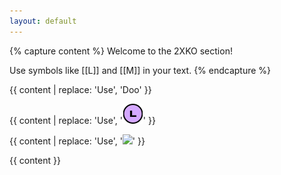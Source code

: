 ```yaml
---
layout: default
---
```


{% capture content %}
Welcome to the 2XKO section!

Use symbols like [[L]] and [[M]] in your text.
{% endcapture %}

{{ content | replace: 'Use', 'Doo' }}

{{ content | replace: 'Use', '<img src="/docs/assets/images/2xko_L.png">' }}

{{ content | replace: 'Use', '<img src="assets/images/2xko_L.png">' }}

{{ content }}
